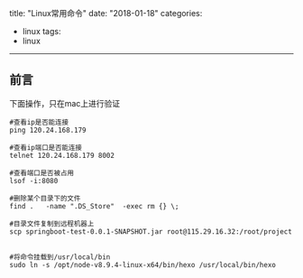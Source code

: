 title:  "Linux常用命令"
date: "2018-01-18"
categories:
  - linux
tags:
  - linux
---

## 前言

下面操作，只在mac上进行验证

```
#查看ip是否能连接
ping 120.24.168.179

#查看ip端口是否能连接
telnet 120.24.168.179 8002  

#查看端口是否被占用
lsof -i:8080

#删除某个目录下的文件
find .   -name ".DS_Store"  -exec rm {} \;

#目录文件复制到远程机器上
scp springboot-test-0.0.1-SNAPSHOT.jar root@115.29.16.32:/root/project


#将命令挂载到/usr/local/bin
sudo ln -s /opt/node-v8.9.4-linux-x64/bin/hexo /usr/local/bin/hexo
```
